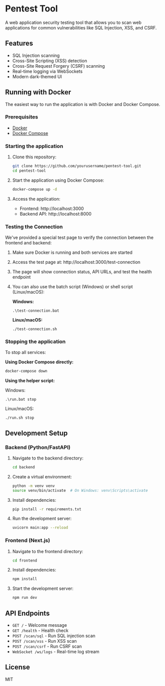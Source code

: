 # Pentest Tool

A web application security testing tool that allows you to scan web applications for common vulnerabilities like SQL Injection, XSS, and CSRF.

## Features

- SQL Injection scanning
- Cross-Site Scripting (XSS) detection
- Cross-Site Request Forgery (CSRF) scanning
- Real-time logging via WebSockets
- Modern dark-themed UI

## Running with Docker

The easiest way to run the application is with Docker and Docker Compose.

### Prerequisites

- [Docker](https://docs.docker.com/get-docker/)
- [Docker Compose](https://docs.docker.com/compose/install/)

### Starting the application

1. Clone this repository:
   ```bash
   git clone https://github.com/yourusername/pentest-tool.git
   cd pentest-tool
   ```

2. Start the application using Docker Compose:
   ```bash
   docker-compose up -d
   ```

3. Access the application:
   - Frontend: http://localhost:3000
   - Backend API: http://localhost:8000

### Testing the Connection

We've provided a special test page to verify the connection between the frontend and backend:

1. Make sure Docker is running and both services are started
2. Access the test page at: http://localhost:3000/test-connection
3. The page will show connection status, API URLs, and test the health endpoint
4. You can also use the batch script (Windows) or shell script (Linux/macOS):

   **Windows:**
   ```
   .\test-connection.bat
   ```

   **Linux/macOS:**
   ```
   ./test-connection.sh
   ```

### Stopping the application

To stop all services:

**Using Docker Compose directly:**
```bash
docker-compose down
```

**Using the helper script:**

Windows:
```
.\run.bat stop
```

Linux/macOS:
```
./run.sh stop
```

## Development Setup

### Backend (Python/FastAPI)

1. Navigate to the backend directory:
   ```bash
   cd backend
   ```

2. Create a virtual environment:
   ```bash
   python -m venv venv
   source venv/bin/activate  # On Windows: venv\Scripts\activate
   ```

3. Install dependencies:
   ```bash
   pip install -r requirements.txt
   ```

4. Run the development server:
   ```bash
   uvicorn main:app --reload
   ```

### Frontend (Next.js)

1. Navigate to the frontend directory:
   ```bash
   cd frontend
   ```

2. Install dependencies:
   ```bash
   npm install
   ```

3. Start the development server:
   ```bash
   npm run dev
   ```

## API Endpoints

- `GET /` - Welcome message
- `GET /health` - Health check
- `POST /scan/sql` - Run SQL injection scan
- `POST /scan/xss` - Run XSS scan
- `POST /scan/csrf` - Run CSRF scan
- `WebSocket /ws/logs` - Real-time log stream

## License

MIT 